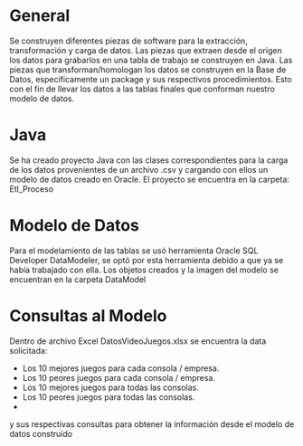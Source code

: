 # General
Se construyen diferentes piezas de software para la extracción, transformación y carga de datos.
Las piezas que extraen desde el origen los datos para grabarlos en una tabla de trabajo se construyen en Java.
Las piezas que transforman/homologan los datos se construyen en la Base de Datos, especificamente un package y sus respectivos procedimientos. Esto con el fin de llevar
los datos a las tablas finales que conforman nuestro modelo de datos.

# Java
Se ha creado proyecto Java con las clases correspondientes para la carga de los datos provenientes de un archivo .csv y cargando con ellos un modelo de datos
creado en Oracle.
El proyecto se encuentra en la carpeta: Etl_Proceso

# Modelo de Datos
Para el modelamiento de las tablas se usó herramienta Oracle SQL Developer DataModeler, se optó por esta herramienta debido a que ya se había trabajado con ella.
Los objetos creados y la imagen del modelo se encuentran en la carpeta DataModel

# Consultas al Modelo
Dentro de archivo Excel DatosVideoJuegos.xlsx se encuentra la data solicitada:
- Los 10 mejores juegos para cada consola / empresa.
- Los 10 peores juegos para cada consola / empresa.
- Los 10 mejores juegos para todas las consolas.
- Los 10 peores juegos para todas las consolas.
- 
y sus respectivas consultas para obtener la información desde el modelo de datos construído
